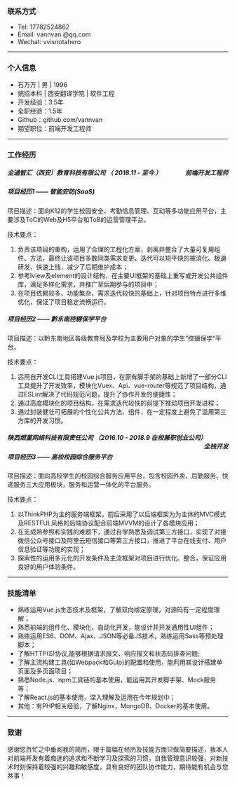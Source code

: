 ​	

### 联系方式

- Tel: 17782524862	
- Email: vannvan @qq.com
- Wechat: vvisnotahero

------

### 个人信息

- 石万万 | 男 | 1996
- 统招本科 | 西安翻译学院 | 软件工程
- 开发经验：3.5年
- 全职经验：1.5年
- Github：github.com/vannvan
- 期望职位：前端开发工程师

------

### 工作经历

##### 全通智汇（西安）教育科技有限公司    （ 2018.11 - 至今 ）<b style="float:right"> 前端开发工程师 </b>        

##### 项目经历1  —— 智能安防(SaaS)

项目描述：面向K12的学生校园安全、考勤信息管理、互动等多功能应用平台，主要涉及ToC的Web及H5平台和ToB的运营管理平台。

技术要点：

1. 负责该项目的重构，运用了合理的工程化方案，剥离并整合了大量可复用组件、方法，最终让该项目多数同类需求变更、迭代可以短平快的被消化、极速研发、快速上线，减少了后期维护成本；
2. 参考Iview及element的设计结构，在主要UI框架的基础上重写或开发公共组件库，满足多样化需求，并推广至后期参与的项目中；
3. 在项目依赖较多、功能繁杂、需求迭代较快的基础上，针对项目特点进行多维优化，保证了项目稳定流畅运行。

##### 项目经历2 —— 黔东南控辍保学平台

项目描述：以黔东南地区各级教育局及学校为主要用户对象的学生”控辍保学“平台。

技术要点：

1. 运用自开发CLI工具搭建Vue.js项目，在原有脚手架的基础上新增了一部分CLI工具提升了开发效率，模块化Vuex、Api、vue-router等规范了项目结构，通过ESLint解决了代码规范问题，提升了协作开发的便捷性；
2. 通过高度模块化的项目结构，在需求迭代较快的前提下推动项目开发进程；
3. 通过封装健壮可拓展的个性化公共方法、组件，在一定程度上避免了滥用第三方库的开发习惯。

##### 陕西燃堇网络科技有限责任公司    （2016.10 - 2018.9 在校兼职创业公司）<b style="float:right">全栈开发</b>

##### 项目经历3 —— 高校校园综合服务平台

项目描述：面向高校学生的校园综合服务应用平台，包含校园外卖、后勤服务、快递服务三大应用板块，服务和运营一体化的平台服务。

技术要点：

1. 以ThinkPHP为主的服务端框架，前后采用了以后端框架为为主体的MVC模式及RESTFUL风格的后端协议配合前端MVVM的设计了各模块应用；
2. 在无成熟参照和实践的难题下，通过自学熟悉及调试第三方接口，实现了对接微信公众号接口及阿里云短信接口等第三方接口，推进了平台在线支付、用户信息验证等功能的实现；
3. 探索性的运用多元化的开发条件及主流框架对项目进行优化、整合，保证应用良好的用户体验条件。

------

### 技能清单

- 熟练运用Vue.js生态技术及框架，了解双向绑定原理，对源码有一定程度理解；
- 熟悉前端的组件化、模块化、自动化开发，能设计并开发通用性UI组件；
- 熟练运用ES6、DOM、Ajax、JSON等必备JS技术，熟练运用Sass等预处理脚本；
- 了解HTTP(S)协议,能够根据请求报文、响应报文和状态码排查问题;
- 了解主流构建工具(如Webpack和Gulp)的配置和使用，能利用其设计搭建单页面及多页面项目；
- 熟悉Node.js、npm工具链的基本使用，能运用其开发脚手架、Mock服务等；
- 了解React.js的基本使用，深入理解及运用在今年规划中；
- 其他：有PHP相关经验，了解Nginx，MongoDB、Docker的基本使用。

------

### 致谢

感谢您百忙之中垂阅我的简历，限于篇幅在经历及技能方面只做简要描述，我本人对前端开发有着痴迷的追求和不断学习及探索的习惯，自我管理意识较强，对新技术时刻保持着较强的兴趣和敏感度，具有良好的团队协作能力，期待能有机会与您共事！